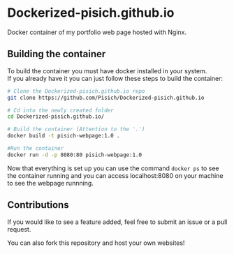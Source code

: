 # Dockerized-pisich.github.io
Docker container of my portfolio web page hosted with Nginx.

## Building the container
To build the container you must have docker installed in your system.</br>
If you already have it you can just follow these steps to build the container:
```bash
# Clone the Dockerized-pisich.github.io repo
git clone https://github.com/Pisich/Dockerized-pisich.github.io

# Cd into the newly created folder
cd Dockerized-pisich.github.io/

# Build the container (Attention to the '.')
docker build -t pisich-webpage:1.0 .

#Run the container
docker run -d -p 8080:80 pisich-webpage:1.0
```
Now that everything is set up you can use the command ```docker ps``` to see the container running and you can access localhost:8080 on your machine to see the webpage runnning.

## Contributions
If you would like to see a feature added, feel free to submit an issue or a pull request.


You can also fork this repository and host your own websites!
